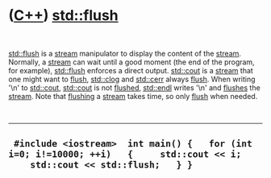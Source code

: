 



 

 

 

 

 

([C++](Cpp.htm)) [std::flush](CppFlush.htm)
===========================================

 

[std::flush](CppFlush.htm) is a [stream](CppStream.htm) manipulator to
display the content of the [stream](CppStream.htm). Normally, a
[stream](CppStream.htm) can wait until a good moment (the end of the
program, for example), [std::flush](CppFlush.htm) enforces a direct
output. [std::cout](CppCout.htm) is a [stream](CppStream.htm) that one
might want to [flush](CppFlush.htm), [std::clog](CppClog.htm) and
[std::cerr](CppCerr.htm) always [flush](CppFlush.htm). When writing
'\\n' to [std::cout](CppCout.htm), [std::cout](CppCout.htm) is not
[flushed](CppFlush.htm), [std::endl](CppEndl.htm) writes '\\n' and
[flushes](CppFlush.htm) the [stream](CppStream.htm). Note that
[flushing](CppFlush.htm) a [stream](CppStream.htm) takes time, so only
[flush](CppFlush.htm) when needed.

 

  --------------------------------------------------------------------------------------------------------------------------------
  ` #include <iostream>  int main() {   for (int i=0; i!=10000; ++i)   {     std::cout << i;     std::cout << std::flush;   } }`
  --------------------------------------------------------------------------------------------------------------------------------

 

 

 

 

 





 



